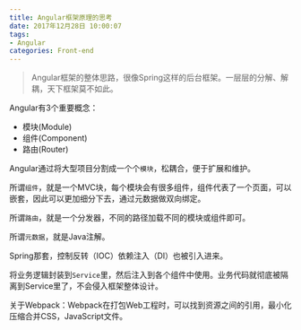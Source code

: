 ```yaml
---
title: Angular框架原理的思考
date: 2017年12月28日 10:00:07
tags:
- Angular
categories: Front-end
---
```


> Angular框架的整体思路，很像Spring这样的后台框架。一层层的分解、解耦，天下框架莫不如此。

Angular有3个重要概念：

- 模块(Module)
- 组件(Component)
- 路由(Router)

Angular通过将大型项目分割成一个个`模块`，松耦合，便于扩展和维护。

所谓`组件`，就是一个MVC块，每个模块会有很多组件，组件代表了一个页面，可以嵌套，因此可以更加细分下去，通过元数据做双向绑定。

所谓`路由`，就是一个分发器，不同的路径加载不同的模块或组件即可。

所谓`元数据`，就是Java注解。

Spring那套，控制反转（IOC）依赖注入（DI）也被引入进来。

将业务逻辑封装到`Service`里，然后注入到各个组件中使用。业务代码就彻底被隔离到Service里了，不会侵入框架整体设计。

关于Webpack：Webpack在打包Web工程时，可以找到资源之间的引用，最小化压缩合并CSS，JavaScript文件。